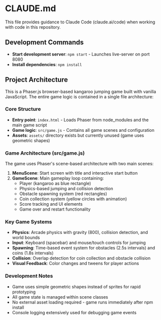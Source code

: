 # CLAUDE.md

This file provides guidance to Claude Code (claude.ai/code) when working with code in this repository.

## Development Commands

- **Start development server**: `npm start` - Launches live-server on port 8080
- **Install dependencies**: `npm install`

## Project Architecture

This is a Phaser.js browser-based kangaroo jumping game built with vanilla JavaScript. The entire game logic is contained in a single file architecture:

### Core Structure
- **Entry point**: `index.html` - Loads Phaser from node_modules and the main game script
- **Game logic**: `src/game.js` - Contains all game scenes and configuration
- **Assets**: `assets/` directory exists but currently unused (game uses geometric shapes)

### Game Architecture (src/game.js)
The game uses Phaser's scene-based architecture with two main scenes:

1. **MenuScene**: Start screen with title and interactive start button
2. **GameScene**: Main gameplay loop containing:
   - Player (kangaroo as blue rectangle)
   - Physics-based jumping and collision detection
   - Obstacle spawning system (red rectangles)
   - Coin collection system (yellow circles with animation)
   - Score tracking and UI elements
   - Game over and restart functionality

### Key Game Systems
- **Physics**: Arcade physics with gravity (800), collision detection, and world bounds
- **Input**: Keyboard (spacebar) and mouse/touch controls for jumping
- **Spawning**: Time-based event system for obstacles (2.5s intervals) and coins (1.8s intervals)
- **Collision**: Overlap detection for coin collection and obstacle collision
- **Visual Feedback**: Color changes and tweens for player actions

### Development Notes
- Game uses simple geometric shapes instead of sprites for rapid prototyping
- All game state is managed within scene classes
- No external asset loading required - game runs immediately after npm install
- Console logging extensively used for debugging game events